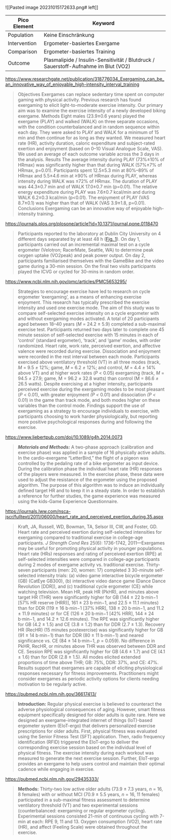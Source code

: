 ![[Pasted image 20231015172633.png# left]]








| Pico Element | Keyword                                                                             |
| ------------ | ----------------------------------------------------------------------------------- |
| Population   | Keine Einschränkung                                                                 |
| Intervention | Ergometer-basiertes Exergame                                                        |
| Comparison   | Ergometer-basiertes Training                                                        |
| Outcome      | Plasmalipide / Insulin-Sensitivität / Blutdruck / Sauerstoff-Aufnahme im Blut (VO2) |

https://www.researchgate.net/publication/318776034_Exergaming_can_be_an_innovative_way_of_enjoyable_high-intensity_interval_training
> Objectives Exergames can replace sedentary time spent on computer gaming with physical activity. Previous research has found exergaming to elicit light-to-moderate exercise intensity. Our primary aim was to examine the exercise intensity of a newly developed biking exergame. Methods Eight males (23.9±0.6 years) played the exergame (PLAY) and walked (WALK) on three separate occasions, with the condition counterbalanced and in random sequence within each day. They were asked to PLAY and WALK for a minimum of 15 min and then continue for as long as they wanted. We measured heart rate (HR), activity duration, caloric expenditure and subject-rated exertion and enjoyment (based on 0–10 Visual Analogue Scale, VAS). We used an average of each outcome variable across the 3 days in the analysis. Results The average intensity during PLAY (73%±10% of HRmax) was significantly higher than that during WALK (57%±7% of HRmax, p=0.01). Participants spent 12.5±5.3 min at 80%–89% of HRmax and 5.5±4.6 min at ≥90% of HRmax during PLAY, whereas intensity during WALK was ≤72% of HRmax. The duration of PLAY was 44.3±0.7 min and of WALK 17.0±0.7 min (p=0.01). The relative energy expenditure during PLAY was 7.6±0.7 kcal/min and during WALK 6.2±0.3 kcal/min (p<0.01). The enjoyment of PLAY (VAS 8.7±0.1) was higher than that of WALK (VAS 3.9±1.8, p=0.01). Conclusions Exergaming can be an innovative way of enjoyable high-intensity training.

https://journals.plos.org/plosone/article?id=10.1371/journal.pone.0118470
> Participants reported to the laboratory at Dublin City University on 4 different days separated by at least 48 h ([Fig. 1](https://journals.plos.org/plosone/article?id=10.1371/journal.pone.0118470#pone-0118470-g001)). On day 1, participants carried out an incremental maximal test on a cycle ergometer (Velotron; RacerMate, Seattle, WA) to determine peak oxygen uptake (V̇O2peak) and peak power output. On day 2, participants familiarised themselves with the GameBike and the video game during a 30-min session. On the final two visits participants played the ICVG or cycled for 30-mins in random order.

https://www.ncbi.nlm.nih.gov/pmc/articles/PMC5653295/
> Strategies to encourage exercise have led to research on cycle ergometer ‘exergaming’, as a means of enhancing exercise enjoyment. This research has typically prescribed the exercise intensity and used one exercise mode. The aim of this study was to compare self-selected exercise intensity on a cycle ergometer with and without exergaming modes activated. A total of 20 participants aged between 18–40 years (_M_ = 24.2 ± 5.9) completed a sub-maximal exercise test. Participants returned two days later to complete one 45 minute session of self-selected exercise with 15 minutes in each of ‘control’ (standard ergometer), ‘track’, and ‘game’ modes, with order randomized. Heart rate, work rate, perceived exertion, and affective valence were recorded during exercise. Dissociation and enjoyment were recorded in the rest interval between each mode. Participants exercised above ventilatory threshold (VT) in all three modes (track, _M_ = 9.5 _±_ 12%; game, _M_ = 6.2 _±_ 12%; and control, _M_ = 4.4 _±_ 14% above VT) and at higher work rates (_P_ < 0.05) exergaming (track, _M_ = 94.5 _±_ 27.9; game, M = 96.2 _±_ 32.8 watts) than control (M = 86.6 _±_ 26.5 watts). Despite exercising at a higher intensity, participants perceived exercise during the exergaming modes to be most pleasant (_P_ < 0.01), with greater enjoyment _(P <_ 0.01) and dissociation _(P <_ 0.01) in the game than track mode, and both modes higher on these variables than the control mode. Findings support the use of exergaming as a strategy to encourage individuals to exercise, with participants choosing to work harder physiologically, but reporting more positive psychological responses during and following the exercise.

https://www.liebertpub.com/doi/10.1089/g4h.2014.0073
> **_Materials and Methods:_** A two-phase approach (calibration and exercise phase) was applied in a sample of 16 physically active adults. In the cardio-exergame “LetterBird,” the flight of a pigeon was controlled by the pedaling rate of a bike ergometer as input device. During the calibration phase the individual heart rate (HR) responses of the players were measured. In the exercise phase, these data were used to adjust the resistance of the ergometer using the proposed algorithm. The purpose of this algorithm was to induce an individually defined target HR and to keep it in a steady state. In order to establish a reference for further studies, the game experience was measured using the kids-Game Experience Questionnaire.

https://journals.lww.com/nsca-jscr/fulltext/2011/06000/heart_rate_and_perceived_exertion_during.35.aspx
> Kraft, JA, Russell, WD, Bowman, TA, Selsor III, CW, and Foster, GD. Heart rate and perceived exertion during self-selected intensities for exergaming compared to traditional exercise in college-age participants. _J Strength Cond Res_ 25(6): 1736-1742, 2011—Exergames may be useful for promoting physical activity in younger populations. Heart rate (HRs) responses and rating of perceived exertion (RPE) at self-selected intensities were compared in college-age participants during 2 modes of exergame activity vs. traditional exercise. Thirty-seven participants (men: 20, women: 17) completed 3 30-minute self-selected intensity trials: (a) video game interactive bicycle ergometer (GB) (CatEye GB300), (b) interactive video dance game (Dance Dance Revolution [DDR]), and (c) traditional cycle ergometer (CE) while watching television. Mean HR, peak HR (PkHR), and minutes above target HR (THR) were significantly higher for GB (144 ± 22 b·min−1 [57% HR reserve (HRR)], 161 ± 23 b·min−1, and 22.5 ± 11.1 minutes) than for DDR (119 ± 16 b·min−1 [37% HRR], 138 ± 20 b·min−1, and 11.2 ± 11.9 minutes) or for CE (126 ± 20 b·min−1 [42% HRR], 144 ± 24 b·min−1, and 14.2 ± 12.6 minutes). The RPE was significantly higher for GB (4.2 ± 1.5) and CE (3.8 ± 1.2) than for DDR (2.7 ± 1.3). Recovery HR (RecHR) (15 minutes postexercise) was significantly higher for GB (91 ± 14 b·min−1) than for DDR (80 ± 11 b·min−1) and neared significance vs. CE (84 ± 14 b·min−1, _p_ = 0.059). No difference in PkHR, RecHR, or minutes above THR was observed between DDR and CE. Session RPE was significantly higher for GB (4.6 ± 1.7) and CE (4.1 ± 1.6) than for DDR (2.8 ± 1.5). All modes elicited extended proportions of time above THR; GB: 75%, DDR: 37%, and CE: 47%. Results support that exergames are capable of eliciting physiological responses necessary for fitness improvements. Practitioners might consider exergames as periodic activity options for clients needing motivation to be regularly active.

https://pubmed.ncbi.nlm.nih.gov/36617413/
> **Introduction:** Regular physical exercise is believed to counteract the adverse physiological consequences of aging. However, smart fitness equipment specifically designed for older adults is quite rare. Here we designed an exergame-integrated internet of things (IoT)-based ergometer system (EIoT-ergo) that delivers personalized exercise prescriptions for older adults. First, physical fitness was evaluated using the Senior Fitness Test (SFT) application. Then, radio frequency identification (RFID) triggered the EIoT-ergo to deliver the corresponding exercise session based on the individual level of physical fitness. The exercise intensity during each workout was measured to generate the next exercise session. Further, EIoT-ergo provides an exergame to help users control and maintain their optimal cadence while engaging in exercise.

https://pubmed.ncbi.nlm.nih.gov/29435333/
>**Methods:** Thirty-two low active older adults (73.9 ± 7.3 years, _n_ = 16, 8 females) with or without MCI (70.9 ± 5.5 years, _n_ = 16, 11 females) participated in a sub-maximal fitness assessment to determine ventilatory threshold (VT) and two experimental sessions (counterbalanced: exergaming or regular ergometer cycling). Experimental sessions consisted 21-min of continuous cycling with 7-min at each: RPE 9, 11 and 13. Oxygen consumption (VO2), heart rate (HR), and affect (Feeling Scale) were obtained throughout the exercise.

